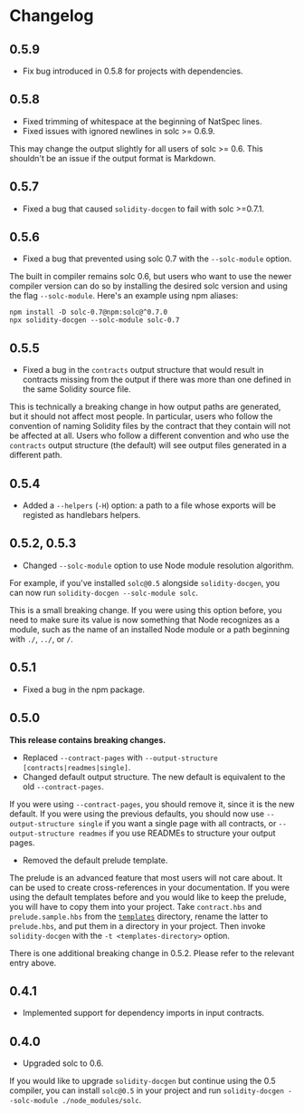 # Changelog

## 0.5.9

- Fix bug introduced in 0.5.8 for projects with dependencies.

## 0.5.8

- Fixed trimming of whitespace at the beginning of NatSpec lines.
- Fixed issues with ignored newlines in solc >= 0.6.9.

This may change the output slightly for all users of solc >= 0.6. This
shouldn't be an issue if the output format is Markdown.

## 0.5.7

- Fixed a bug that caused `solidity-docgen` to fail with solc >=0.7.1.

## 0.5.6

- Fixed a bug that prevented using solc 0.7 with the `--solc-module` option.

The built in compiler remains solc 0.6, but users who want to use the newer
compiler version can do so by installing the desired solc version and using the
flag `--solc-module`. Here's an example using npm aliases:

```
npm install -D solc-0.7@npm:solc@^0.7.0
npx solidity-docgen --solc-module solc-0.7
```

## 0.5.5

- Fixed a bug in the `contracts` output structure that would result in
  contracts missing from the output if there was more than one defined in the
  same Solidity source file.

This is technically a breaking change in how output paths are generated, but it
should not affect most people. In particular, users who follow the convention
of naming Solidity files by the contract that they contain will not be affected
at all. Users who follow a different convention and who use the `contracts`
output structure (the default) will see output files generated in a
different path.

## 0.5.4

- Added a `--helpers` (`-H`) option: a path to a file whose exports will be
  registed as handlebars helpers.

## 0.5.2, 0.5.3

- Changed `--solc-module` option to use Node module resolution algorithm.

For example, if you've installed `solc@0.5` alongside `solidity-docgen`, you
can now run `solidity-docgen --solc-module solc`.

This is a small breaking change. If you were using this option before, you need
to make sure its value is now something that Node recognizes as a module, such
as the name of an installed Node module or a path beginning with `./`, `../`,
or `/`.

## 0.5.1

- Fixed a bug in the npm package.

## 0.5.0

**This release contains breaking changes.**

- Replaced `--contract-pages` with `--output-structure [contracts|readmes|single]`.
- Changed default output structure. The new default is equivalent to the old `--contract-pages`.

If you were using `--contract-pages`, you should remove it, since it is the new
default. If you were using the previous defaults, you should now use
`--output-structure single` if you want a single page with all contracts, or
`--output-structure readmes` if you use READMEs to structure your output pages.

- Removed the default prelude template.

The prelude is an advanced feature that most users will not care about. It can
be used to create cross-references in your documentation. If you were using the
default templates before and you would like to keep the prelude, you will have
to copy them into your project. Take `contract.hbs` and `prelude.sample.hbs`
from the [`templates`](templates) directory, rename the latter to
`prelude.hbs`, and put them in a directory in your project. Then invoke
`solidity-docgen` with the `-t <templates-directory>` option.

There is one additional breaking change in 0.5.2. Please refer to the relevant
entry above.

## 0.4.1

- Implemented support for dependency imports in input contracts.

## 0.4.0

- Upgraded solc to 0.6.

If you would like to upgrade `solidity-docgen` but continue using the 0.5
compiler, you can install `solc@0.5` in your project and run `solidity-docgen
--solc-module ./node_modules/solc`.
